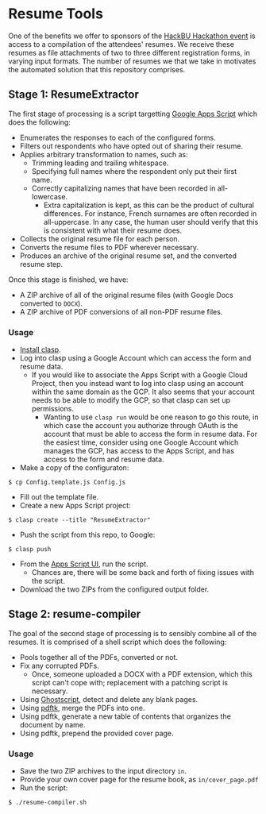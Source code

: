# Resume Tools

One of the benefits we offer to sponsors of the [HackBU Hackathon event](https://hackbu.org/hackathons/) is access to a compilation of the attendees' resumes. We receive these resumes as file attachments of two to three different registration forms, in varying input formats. The number of resumes we that we take in motivates the automated solution that this repository comprises.

## Stage 1: ResumeExtractor

The first stage of processing is a script targetting [Google Apps Script](https://developers.google.com/apps-script) which does the following:

- Enumerates the responses to each of the configured forms.
- Filters out respondents who have opted out of sharing their resume.
- Applies arbitrary transformation to names, such as:
  - Trimming leading and trailing whitespace.
  - Specifying full names where the respondent only put their first name.
  - Correctly capitalizing names that have been recorded in all-lowercase.
    - Extra capitalization is kept, as this can be the product of cultural differences. For instance, French surnames are often recorded in all-uppercase. In any case, the human user should verify that this is consistent with what their resume does.
 - Collects the original resume file for each person.
 - Converts the resume files to PDF wherever necessary.
 - Produces an archive of the original resume set, and the converted resume step.

Once this stage is finished, we have:

- A ZIP archive of all of the original resume files (with Google Docs converted to `DOCX`).
- A ZIP archive of PDF conversions of all non-PDF resume files.

### Usage

- [Install clasp](https://github.com/google/clasp).
- Log into clasp using a Google Account which can access the form and resume data.
  - If you would like to associate the Apps Script with a Google Cloud Project, then you instead want to log into clasp using an account within the same domain as the GCP. It also seems that your account needs to be able to modify the GCP, so that clasp can set up permissions.
    - Wanting to use `clasp run` would be one reason to go this route, in which case the account you authorize through OAuth is the account that must be able to access the form in resume data. For the easiest time, consider using one Google Account which manages the GCP, has access to the Apps Script, and has access to the form and resume data.
- Make a copy of the configuraton:
```
$ cp Config.template.js Config.js
```
- Fill out the template file.
- Create a new Apps Script project:
```
$ clasp create --title "ResumeExtractor"
```
- Push the script from this repo, to Google:
```
$ clasp push
```
- From the [Apps Script UI](https://script.google.com/), run the script.
  - Chances are, there will be some back and forth of fixing issues with the script.
- Download the two ZIPs from the configured output folder.

## Stage 2: resume-compiler

The goal of the second stage of processing is to sensibly combine all of the resumes. It is comprised of a shell script which does the following:

- Pools together all of the PDFs, converted or not.
- Fix any corrupted PDFs.
  - Once, someone uploaded a DOCX with a PDF extension, which this script can't cope with; replacement with a patching script is necessary.
- Using [Ghostscript](https://ghostscript.com/), detect and delete any blank pages.
- Using [pdftk](https://www.pdflabs.com/tools/pdftk-the-pdf-toolkit/), merge the PDFs into one.
- Using pdftk, generate a new table of contents that organizes the document by name.
- Using pdftk, prepend the provided cover page.

### Usage

- Save the two ZIP archives to the input directory `in`.
- Provide your own cover page for the resume book, as `in/cover_page.pdf`
- Run the script:
```
$ ./resume-compiler.sh
```
